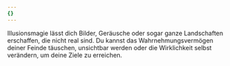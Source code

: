```yaml
---
{}
---
```

Illusionsmagie lässt dich Bilder, Geräusche oder sogar ganze Landschaften erschaffen, die nicht real sind. Du kannst das Wahrnehmungsvermögen deiner Feinde täuschen, unsichtbar werden oder die Wirklichkeit selbst verändern, um deine Ziele zu erreichen.